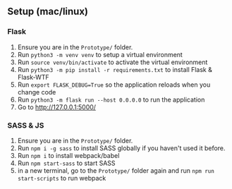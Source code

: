 ## Setup (mac/linux)
### Flask
1. Ensure you are in the `Prototype/` folder.
2. Run `python3 -m venv venv` to setup a virtual environment 
3. Run `source venv/bin/activate` to activate the virtual environment
4. Run `python3 -m pip install -r requirements.txt` to install Flask & Flask-WTF
5. Run `export FLASK_DEBUG=True` so the application reloads when you change code
6. Run `python3 -m flask run --host 0.0.0.0` to run the application
7. Go to http://127.0.0.1:5000/
### SASS & JS

1. Ensure you are in the `Prototype/` folder.
1. Run `npm i -g sass` to install SASS globally if you haven't used it before.
2. Run `npm i` to install webpack/babel
3. Run `npm start-sass` to start SASS
4. in a new terminal, go to the `Prototype/` folder again and run `npm run start-scripts` to run webpack